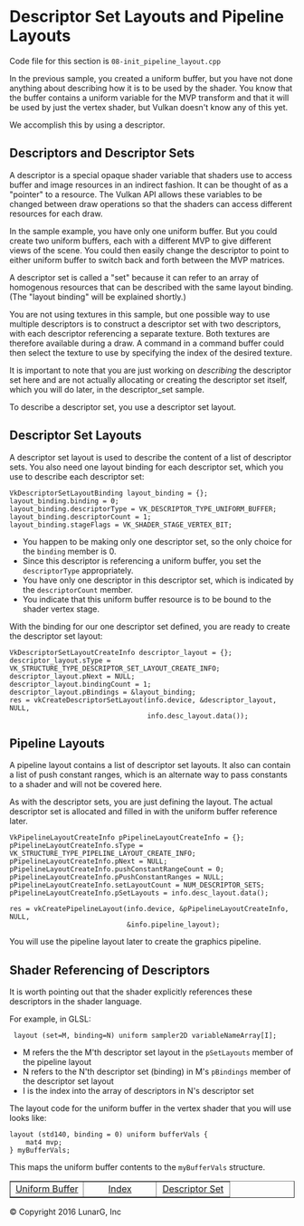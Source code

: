 # Descriptor Set Layouts and Pipeline Layouts

<link href="../css/lg_stylesheet.css" rel="stylesheet"></link>

Code file for this section is `08-init_pipeline_layout.cpp`

In the previous sample, you created a uniform buffer, but you have not
done anything about describing how it is to be used by the shader.
You know that the buffer contains a uniform variable for the MVP
transform and that it
will be used by just the vertex shader, but Vulkan doesn't know
any of this yet.

We accomplish this by using a descriptor.

## Descriptors and Descriptor Sets

A descriptor is a special opaque shader variable that
shaders use to access
buffer and image resources in an indirect fashion.
It can be thought of as a "pointer" to a resource.
The Vulkan API allows these variables to be changed between
draw operations so that the shaders can access different resources
for each draw.

In the sample example, you have only one uniform buffer.
But you could create two uniform buffers, each with a
different MVP to give different views of the scene.
You could then easily change the descriptor to point to
either uniform buffer to switch back and forth between
the MVP matrices.

A descriptor set is called a "set" because it can refer to an
array of homogenous resources that can be described with the
same layout binding.
(The "layout binding" will be explained shortly.)

You are not using textures in this sample, but one possible
way to use multiple descriptors is to construct a
descriptor set with two descriptors, with each descriptor
referencing a separate texture.
Both textures are therefore available during a draw.
A command in a command buffer could then select the texture
to use by specifying the index of the desired texture.

It is important to note that you are just working on *describing*
the descriptor set here and are not actually allocating or
creating the descriptor set itself, which you will do later,
in the descriptor_set sample.

To describe a descriptor set, you use a descriptor set layout.

## Descriptor Set Layouts

A descriptor set layout is used to describe the content of a
list of descriptor sets.
You also need one layout binding for each descriptor set,
which you use to describe each descriptor set:

    VkDescriptorSetLayoutBinding layout_binding = {};
    layout_binding.binding = 0;
    layout_binding.descriptorType = VK_DESCRIPTOR_TYPE_UNIFORM_BUFFER;
    layout_binding.descriptorCount = 1;
    layout_binding.stageFlags = VK_SHADER_STAGE_VERTEX_BIT;

* You happen to be making only one descriptor set, so the only
choice for the `binding` member is 0.
* Since this descriptor is referencing a uniform buffer, you set the
`descriptorType` appropriately.
* You have only one descriptor in this descriptor set,
which is indicated by the `descriptorCount` member.
* You indicate that this uniform buffer resource is to be bound to
the shader vertex stage.

With the binding for our one descriptor set defined, you are ready to
create the descriptor set layout:

    VkDescriptorSetLayoutCreateInfo descriptor_layout = {};
    descriptor_layout.sType = VK_STRUCTURE_TYPE_DESCRIPTOR_SET_LAYOUT_CREATE_INFO;
    descriptor_layout.pNext = NULL;
    descriptor_layout.bindingCount = 1;
    descriptor_layout.pBindings = &layout_binding;
    res = vkCreateDescriptorSetLayout(info.device, &descriptor_layout, NULL,
                                      info.desc_layout.data());

## Pipeline Layouts

A pipeline layout contains a list of descriptor set layouts.
It also can contain a list of push constant ranges, which
is an alternate way to pass constants to a shader and will
not be covered here.

As with the descriptor sets, you are just defining the layout.
The actual descriptor set is allocated and
filled in with the uniform buffer reference later.

    VkPipelineLayoutCreateInfo pPipelineLayoutCreateInfo = {};
    pPipelineLayoutCreateInfo.sType = VK_STRUCTURE_TYPE_PIPELINE_LAYOUT_CREATE_INFO;
    pPipelineLayoutCreateInfo.pNext = NULL;
    pPipelineLayoutCreateInfo.pushConstantRangeCount = 0;
    pPipelineLayoutCreateInfo.pPushConstantRanges = NULL;
    pPipelineLayoutCreateInfo.setLayoutCount = NUM_DESCRIPTOR_SETS;
    pPipelineLayoutCreateInfo.pSetLayouts = info.desc_layout.data();

    res = vkCreatePipelineLayout(info.device, &pPipelineLayoutCreateInfo, NULL,
                                 &info.pipeline_layout);

You will use the pipeline layout later to create the graphics pipeline.

## Shader Referencing of Descriptors

It is worth pointing out that the shader explicitly references these
descriptors in the shader language.

For example, in GLSL:

     layout (set=M, binding=N) uniform sampler2D variableNameArray[I];

* M refers the the M'th descriptor set layout in the `pSetLayouts` member
of the pipeline layout
* N refers to the N'th descriptor set (binding) in M's `pBindings` member
of the descriptor set layout
* I is the index into the array of descriptors in N's descriptor set

The layout code for the uniform buffer in the vertex shader that you will use
looks like:

    layout (std140, binding = 0) uniform bufferVals {
        mat4 mvp;
    } myBufferVals;

This maps the uniform buffer contents to the `myBufferVals` structure.

<table border="1" width="100%">
    <tr>
        <td align="center" width="33%"><a href="07-init_uniform_buffer.html" title="Prev">Uniform Buffer</a></td>
        <td align="center" width="33%"><a href="index.html" title="Index">Index</a></td>
        <td align="center" width="33%"><a href="09-init_descriptor_set.html" title="Next">Descriptor Set</a></td>
    </tr>
</table>
<footer>&copy; Copyright 2016 LunarG, Inc</footer>
